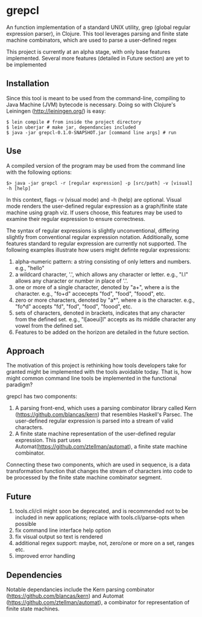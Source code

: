 # grepcl

An function implementation of a standard UNIX utility, grep (global regular expression parser), in Clojure. This tool leverages parsing and finite state machine combinators, which are used to parse a user-defined regex

This project is currently at an alpha stage, with only base features implemented. Several more features (detailed in Future section) are yet to be implemented

## Installation

Since this tool is meant to be used from the command-line, compiling to Java Machine (JVM) bytecode is necessary. Doing so with Clojure's Leiningen (http://leiningen.org/) is easy:

```
$ lein compile # from inside the project directory
$ lein uberjar # make jar, dependancies included
$ java -jar grepcl-0.1.0-SNAPSHOT.jar [command line args] # run
```

## Use

A compiled version of the program may be used from the command line with the following options:
```
$> java -jar grepcl -r [regular expression] -p [src/path] -v [visual] -h [help]

```
In this context, flags -v (visual mode) and -h (help) are optional. Visual mode renders the user-defined regular expression as a graph/finite state machine using graph viz. If users choose, this features may be used to examine their regular expression to ensure correctness.

The syntax of regular expressions is slightly unconventional, differing slightly from conventional regular expression notation. Additionally, some features standard to regular expression are currently not supported. The following examples illustrate how users might definte regular expressions:

1. alpha-numeric pattern: a string consisting of only letters and numbers. e.g., "hello"
2. a wildcard character, '.', which allows any character or letter. e.g., "l.l" allows any character or number in place of '.'.
3. one or more of a single character, denoted by "a+", where a is the character. e.g., "fo+d" accecepts "fod", "food", "foood", etc.
4. zero or more characters, denoted by "a*", where a is the character. e.g., "fo*d" accepts "fd", "fod", "food", "foood", etc.
5. sets of characters, denoted in brackets, indicates that any character from the defined set. e.g., "l[aoeui]l" accepts as its middle character any vowel from the defined set.
6. Features to be added on the horizon are detailed in the future section.

## Approach

The motivation of this project is rethinking how tools developers take for granted might be implemented with the tools avoidable today. That is, how might common command line tools be implemented in the functional paradigm?

grepcl has two components:
1. A parsing front-end, which uses a parsing combinator library called Kern (https://github.com/blancas/kern) that resembles Haskell's Parsec. The user-defined regular expression is parsed into a stream of valid characters.
2. A finite state machine representation of the user-defined regular expression. This part uses Automat(https://github.com/ztellman/automat), a finite state machine combinator.

Connecting these two components, which are used in sequence, is a data transformation function that changes the stream of characters into code to be processed by the finite state machine combinator segment.

## Future
1. tools.cli/cli might soon be deprecated, and is recommended not to be included in new applications; replace with tools.cli/parse-opts when possible
2. fix command line interface help option
3. fix visual output so text is rendered
4. additional regex support: maybe, not, zero/one or more on a set, ranges etc.
5. improved error handling

## Dependencies

Notable dependancies include the Kern parsing combinator (https://github.com/blancas/kern) and Automat (https://github.com/ztellman/automat), a combinator for representation of finite state machines.

